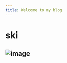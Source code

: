 ```yaml
---
title: Welcome to my blog
---
```

# ski
## ![image](https://github.com/user-attachments/assets/1b7f074b-1815-4744-be69-bfb2e8626b1a)

